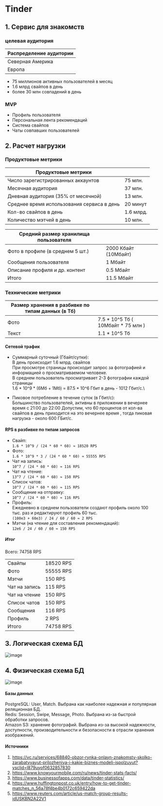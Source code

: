 # Tinder
## 1. Сервис для знакомств

### целевая аудитория 
|Распределение аудитории |
|------------------------|
|Северная Америка        |
|Европа                  |

* 75 миллионов активных пользователей в месяц
* 1.6 млрд свайпов в день
* более 30 млн совпадений в день

### MVP
* Профиль пользователя
* Персональная лента рекомендаций
* Система свайпов
* Чаты совпавших пользователей

## 2. Расчет нагрузки
### Продуктовые метрики

| Продуктовые метрики                        |                        |
|--------------------------------------------|------------------------|
|Число зарегистрированных аккаунтов          | 75 млн.                |                                      
|Месячная аудитория                          | 37 млн.                |
|Дневная аудитория (35% от месячной)         | 13 млн.                |
|Среднее время использования сервиса в день  | 20 минут               |	
|Кол-во свайпов в день                       | 1.6 млрд.              |
|Количество мэтчей в день                    | 10 млн.                |

|Средний размер хранилища пользователя       |                         |
|--------------------------------------------|-------------------------|
| Фото в профиле (в среднем 5 шт.)           | 2000 Кбайт (10Мбайт)    |
| Сообщения пользователя                     | 1 Мбайт                 |
| Описание профиля и др. контент             | 0.5 Мбайт               |
| Итого                                      | 11.5 Мбайт              |

### Технические метрики


| Размер хранения в разбивке по типам данных (в Тб)|                                   |
|--------------------------------------------------|-----------------------------------|
| Фото                                             | 7.5 * 10^5 Тб ( 10Mбайт * 75 млн )|
| Текст                                            | 1.1 * 10^5 Тб                     |

#### Сетевой трафик

* Суммарный суточный (Гбайт/сутки):\
В день происходит 1.6 млрд. свайпов\
При просмотре страницы происходит запрос за фотографией и информацией о просматриваемом человеке.\
В среднем пользователь просматривает 2-3 фотографии каждой страницы\
1.6 * 10^9 * (6Мб + 1Мб) =  87.5 * 10^6 Гбит в день - 1012 Гбит/c.\

* Пиковое потребление в течение суток (в Гбит/с):\
Большинство пользователей, активны в приложении в вечернее время с 21:00 до 22:00
Допустим, что 60 процентов от кол-ва свайпов в день приходится на это вечернее время , тогда пиковая нагрузка - около 600 ГБит/c.


#### RPS в разбивке по типам запросов

* Свайп:\
`1.6 * 10^9 / (24 * 60 * 60) ≈ 18520 RPS`
* Фото:\
`1.6 * 10^9 * 3 / (24 * 60 * 60) ≈ 55555 RPS`
* Чат на запись:\
`10^7 / (24 * 60 * 60) ≈ 116 RPS`
* Чат на чтение:\
`13^7 / (24 * 60 * 60) ≈ 150 RPS`
* Список чатов:\
`10^7 / (24 * 60 * 60) ≈ 115 RPS`
* Сообщение на отправку:\
`10^7 / (24 * 60 * 60) ≈ 116 RPS`
* Профиль:\
Ежедневно в среднем пользователи создают профиль	около 100 тыс. раз и редактируют профиль	60 тыс.\
`(100e3 + 60e3) / 24 / 60 / 60 ≈ 2 RPS`
* Мэтчи (на чтение для составления рекомендаций):\
`12e6 / 24 / 60 / 60 ≈ 150 RPS`


##### Итог 
Всего: 74758 RPS

|              |               |
|--------------|---------------|
|Свайпы        | 18520 RPS     |
|Фото          | 55555 RPS     |
|Мэтчи         | 150 RPS       |
|Чат на запись | 115 RPS       |
|Чат на чтение | 150 RPS       |
|Список чатов  | 150 RPS       |
|Сообщения     | 116 RPS       |
|Профиль       | 2 RPS         |
|Итого         | 74758 RPS     |
## 3. Логическая схема БД
 ![image](https://user-images.githubusercontent.com/74594938/199004619-14e64377-31fb-4468-af1b-3915008cb9b9.png)
## 4. Физическая схема БД
![image](https://user-images.githubusercontent.com/74594938/201211128-c59cc06d-bab7-429b-a5ab-1dd8f8026674.png)
#### Базы данных
PostgreSQL: User, Match. Выбрана как наиболее надежная и популярная реляционная БД.\
Redis: Session, Swipe, Message, Photo. Выбрана из-за быстрой обработки запросов.\
Amazon S3: хранение фотографий. Выбрана из-за высокой надежности, доступности, производительности и безопасности в отрасли хранения изображений.
#### Источники
1. https://vc.ru/services/68840-obzor-rynka-onlayn-znakomstv-skolko-zarabatyvayut-prilozheniya-i-kakie-biznes-modeli-ispolzuyut?ysclid=l879uyof0632857830
2. https://www.knowyourmobile.com/ru/news/tinder-stats-facts/
3. https://www.businessofapps.com/data/tinder-statistics/
4. https://www.huffingtonpost.co.uk/entry/how-to-get-tinder-matches_n_56a78f4be4b0172c659422da
5. https://www.reuters.com/article/us-match-group-results-idUSKBN2A22V1

